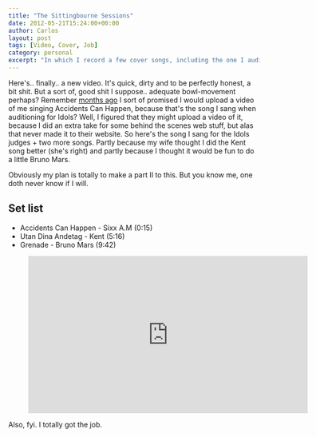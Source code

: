 ```yaml
---
title: "The Sittingbourne Sessions"
date: 2012-05-21T15:24:00+00:00
author: Carlos
layout: post
tags: [Video, Cover, Job]
category: personal
excerpt: "In which I record a few cover songs, including the one I auditioned with for Idols months ago."
---
```

Here's.. finally.. a new video. It's quick, dirty and to be perfectly honest, a bit shit. But a sort of, good shit I suppose.. adequate bowl-movement perhaps? Remember [months ago](/blog/thanks-but-no) I sort of promised I would upload a video of me singing Accidents Can Happen, because that's the song I sang when auditioning for Idols? Well, I figured that they might upload a video of it, because I did an extra take for some behind the scenes web stuff, but alas that never made it to their website. So here's the song I sang for the Idols judges + two more songs. Partly because my wife thought I did the Kent song better (she's right) and partly because I thought it would be fun to do a little Bruno Mars.

Obviously my plan is totally to make a part II to this. But you know me, one doth never know if I will.

## Set list

- Accidents Can Happen - Sixx A.M (0:15)
- Utan Dina Andetag - Kent (5:16)
- Grenade - Bruno Mars (9:42)

<figure class="media-video">
    <iframe width="560" height="315" src="https://www.youtube.com/embed/G6K4kYgl2lA" frameborder="0" allowfullscreen></iframe>
</figure>

Also, fyi. I totally got the job.